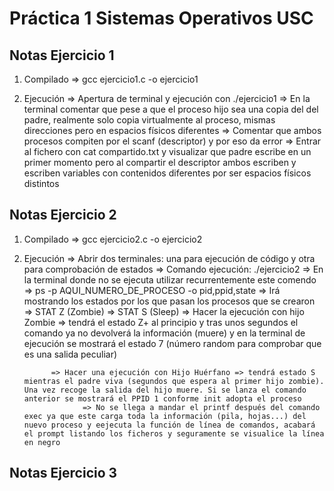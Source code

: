 # Práctica 1 Sistemas Operativos USC

## Notas Ejercicio 1

1) Compilado =>  gcc ejercicio1.c -o ejercicio1

2) Ejecución =>  Apertura de terminal y ejecución con ./ejercicio1
             =>  En la terminal comentar que pese a que el proceso hijo sea una copia del del padre, realmente solo copia virtualmente al proceso, mismas direcciones pero en espacios físicos diferentes
             =>  Comentar que ambos procesos compiten por el scanf (descriptor) y por eso da error
             =>  Entrar al fichero con cat compartido.txt y visualizar que padre escribe en un primer momento pero al compartir el descriptor ambos escriben y escriben variables con contenidos diferentes por ser espacios físicos distintos


## Notas Ejercicio 2

1) Compilado =>  gcc ejercicio2.c -o ejercicio2

2) Ejecución => Abrir dos terminales: una para ejecución de código y otra para comprobación de estados
             => Comando ejecución: ./ejercicio2
             => En la terminal donde no se ejecuta utilizar recurrentemente este comendo => ps -p AQUI_NUMERO_DE_PROCESO -o pid,ppid,state 
             => Irá mostrando los estados por los que pasan los procesos que se crearon => STAT Z (Zombie)
                                                                                        => STAT S (Sleep)
             => Hacer la ejecución con hijo Zombie => tendrá el estado Z+ al principio y tras unos segundos el comando ya no devolverá la información (muere) y en la terminal de ejecución se mostrará el estado 7 (número random para comprobar que es una salida peculiar)

             => Hacer una ejecución con Hijo Huérfano => tendrá estado S mientras el padre viva (segundos que espera al primer hijo zombie). Una vez recoge la salida del hijo muere. Si se lanza el comando anterior se mostrará el PPID 1 conforme init adopta el proceso 
                    => No se llega a mandar el printf después del comando exec ya que este carga toda la información (pila, hojas...) del nuevo proceso y eejecuta la función de línea de comandos, acabará el prompt listando los ficheros y seguramente se visualice la línea en negro
                                                                                
## Notas Ejercicio 3